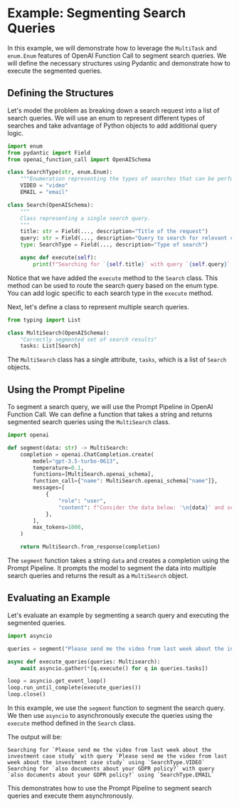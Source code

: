 # Example: Segmenting Search Queries

In this example, we will demonstrate how to leverage the `MultiTask` and `enum.Enum` features of OpenAI Function Call to segment search queries. We will define the necessary structures using Pydantic and demonstrate how to execute the segmented queries.

## Defining the Structures

Let's model the problem as breaking down a search request into a list of search queries. We will use an enum to represent different types of searches and take advantage of Python objects to add additional query logic.

```python
import enum
from pydantic import Field
from openai_function_call import OpenAISchema

class SearchType(str, enum.Enum):
    """Enumeration representing the types of searches that can be performed."""
    VIDEO = "video"
    EMAIL = "email"

class Search(OpenAISchema):
    """
    Class representing a single search query.
    """
    title: str = Field(..., description="Title of the request")
    query: str = Field(..., description="Query to search for relevant content")
    type: SearchType = Field(..., description="Type of search")

    async def execute(self):
        print(f"Searching for `{self.title}` with query `{self.query}` using `{self.type}`")
```

Notice that we have added the `execute` method to the `Search` class. This method can be used to route the search query based on the enum type. You can add logic specific to each search type in the `execute` method.

Next, let's define a class to represent multiple search queries.

```python
from typing import List

class MultiSearch(OpenAISchema):
    "Correctly segmented set of search results"
    tasks: List[Search]
```

The `MultiSearch` class has a single attribute, `tasks`, which is a list of `Search` objects.

## Using the Prompt Pipeline

To segment a search query, we will use the Prompt Pipeline in OpenAI Function Call. We can define a function that takes a string and returns segmented search queries using the `MultiSearch` class.

```python
import openai

def segment(data: str) -> MultiSearch:
    completion = openai.ChatCompletion.create(
        model="gpt-3.5-turbo-0613",
        temperature=0.1,
        functions=[MultiSearch.openai_schema],
        function_call={"name": MultiSearch.openai_schema["name"]},
        messages=[
            {
                "role": "user",
                "content": f"Consider the data below: '\n{data}' and segment it into multiple search queries",
            },
        ],
        max_tokens=1000,
    )

    return MultiSearch.from_response(completion)
```

The `segment` function takes a string `data` and creates a completion using the Prompt Pipeline. It prompts the model to segment the data into multiple search queries and returns the result as a `MultiSearch` object.

## Evaluating an Example

Let's evaluate an example by segmenting a search query and executing the segmented queries.

```python
import asyncio

queries = segment("Please send me the video from last week about the investment case study and also documents about your GDPR policy?")

async def execute_queries(queries: Multisearch):
    await asyncio.gather(*[q.execute() for q in queries.tasks])

loop = asyncio.get_event_loop()
loop.run_until_complete(execute_queries())
loop.close()
```

In this example, we use the `segment` function to segment the search query. We then use `asyncio` to asynchronously execute the queries using the `execute` method defined in the `Search` class.

The output will be:

```
Searching for `Please send me the video from last week about the investment case study` with query `Please send me the video from last week about the investment case study` using `SearchType.VIDEO`
Searching for `also documents about your GDPR policy?` with query `also documents about your GDPR policy?` using `SearchType.EMAIL`
```

This demonstrates how to use the Prompt Pipeline to segment search queries and execute them asynchronously.
